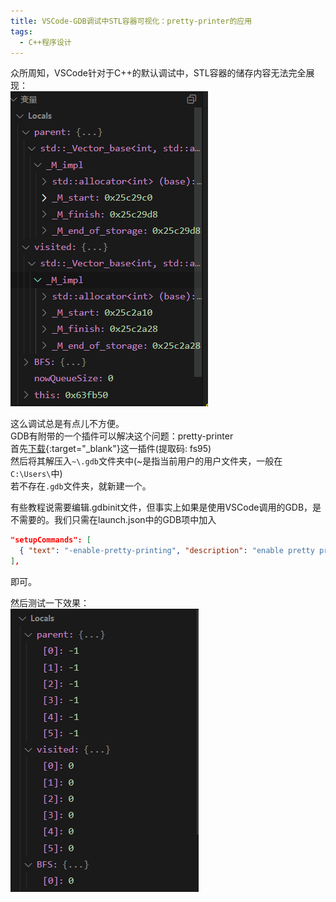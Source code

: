 ```yaml
---
title: VSCode-GDB调试中STL容器可视化：pretty-printer的应用
tags: 
  - C++程序设计
---
```


众所周知，VSCode针对于C++的默认调试中，STL容器的储存内容无法完全展现：  
![1](/assets/image/GDB1.png)  

这么调试总是有点儿不方便。  
GDB有附带的一个插件可以解决这个问题：pretty-printer  
首先[下载](https://pan.baidu.com/s/1cEN_mncIo2d69K_4ZE8mNg){:target="_blank"}这一插件(提取码: fs95)  
然后将其解压入`~\.gdb`文件夹中(~是指当前用户的用户文件夹，一般在`C:\Users\`中)  
若不存在`.gdb`文件夹，就新建一个。

有些教程说需要编辑.gdbinit文件，但事实上如果是使用VSCode调用的GDB，是不需要的。我们只需在launch.json中的GDB项中加入

```json
"setupCommands": [
  { "text": "-enable-pretty-printing", "description": "enable pretty printing", "ignoreFailures": true }
],
```

即可。

然后测试一下效果：  
![1](/assets/image/GDB2.png)
